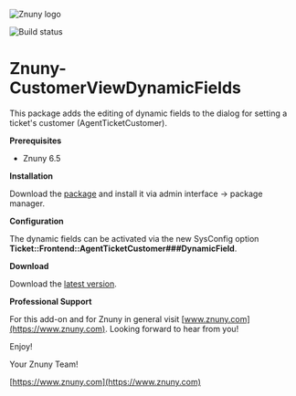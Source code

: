 ![Znuny logo](https://www.znuny.com/assets/images/logo_small.png)


![Build status](https://badge.proxy.znuny.com/Znuny4OTRS-CustomerViewDynamicFields/rel-6_5)

Znuny-CustomerViewDynamicFields
===============================
This package adds the editing of dynamic fields to the dialog for setting a ticket's customer (AgentTicketCustomer).

**Prerequisites**

- Znuny 6.5

**Installation**

Download the [package](https://addons.znuny.com/api/addon_repos/public/2246/latest) and install it via admin interface -> package manager.

**Configuration**

The dynamic fields can be activated via the new SysConfig option __Ticket::Frontend::AgentTicketCustomer###DynamicField__.

**Download**

Download the [latest version](https://addons.znuny.com/api/addon_repos/public/2246/latest).

**Professional Support**

For this add-on and for Znuny in general visit [www.znuny.com](https://www.znuny.com). Looking forward to hear from you!

Enjoy!

Your Znuny Team!

[https://www.znuny.com](https://www.znuny.com)
